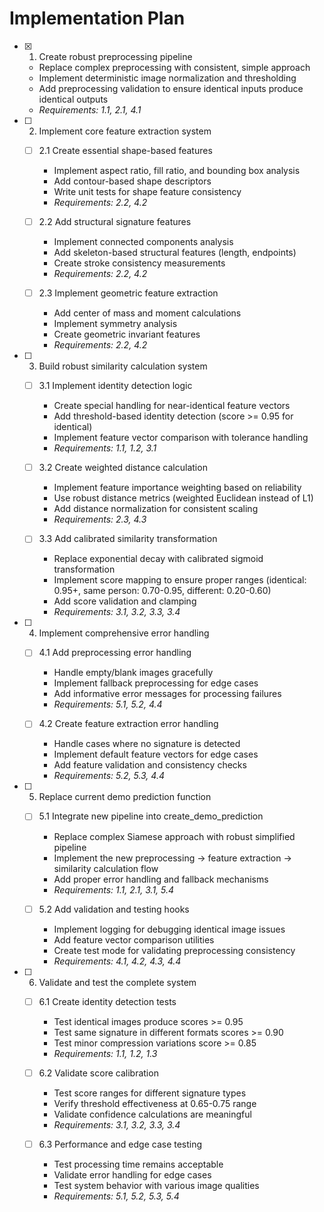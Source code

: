 # Implementation Plan

- [x] 1. Create robust preprocessing pipeline


  - Replace complex preprocessing with consistent, simple approach
  - Implement deterministic image normalization and thresholding
  - Add preprocessing validation to ensure identical inputs produce identical outputs
  - _Requirements: 1.1, 2.1, 4.1_

- [ ] 2. Implement core feature extraction system
  - [ ] 2.1 Create essential shape-based features
    - Implement aspect ratio, fill ratio, and bounding box analysis
    - Add contour-based shape descriptors
    - Write unit tests for shape feature consistency
    - _Requirements: 2.2, 4.2_

  - [ ] 2.2 Add structural signature features
    - Implement connected components analysis
    - Add skeleton-based structural features (length, endpoints)
    - Create stroke consistency measurements
    - _Requirements: 2.2, 4.2_

  - [ ] 2.3 Implement geometric feature extraction
    - Add center of mass and moment calculations
    - Implement symmetry analysis
    - Create geometric invariant features
    - _Requirements: 2.2, 4.2_

- [ ] 3. Build robust similarity calculation system
  - [ ] 3.1 Implement identity detection logic
    - Create special handling for near-identical feature vectors
    - Add threshold-based identity detection (score >= 0.95 for identical)
    - Implement feature vector comparison with tolerance handling
    - _Requirements: 1.1, 1.2, 3.1_

  - [ ] 3.2 Create weighted distance calculation
    - Implement feature importance weighting based on reliability
    - Use robust distance metrics (weighted Euclidean instead of L1)
    - Add distance normalization for consistent scaling
    - _Requirements: 2.3, 4.3_

  - [ ] 3.3 Add calibrated similarity transformation
    - Replace exponential decay with calibrated sigmoid transformation
    - Implement score mapping to ensure proper ranges (identical: 0.95+, same person: 0.70-0.95, different: 0.20-0.60)
    - Add score validation and clamping
    - _Requirements: 3.1, 3.2, 3.3, 3.4_

- [ ] 4. Implement comprehensive error handling
  - [ ] 4.1 Add preprocessing error handling
    - Handle empty/blank images gracefully
    - Implement fallback preprocessing for edge cases
    - Add informative error messages for processing failures
    - _Requirements: 5.1, 5.2, 4.4_

  - [ ] 4.2 Create feature extraction error handling
    - Handle cases where no signature is detected
    - Implement default feature vectors for edge cases
    - Add feature validation and consistency checks
    - _Requirements: 5.2, 5.3, 4.4_

- [ ] 5. Replace current demo prediction function
  - [ ] 5.1 Integrate new pipeline into create_demo_prediction
    - Replace complex Siamese approach with robust simplified pipeline
    - Implement the new preprocessing → feature extraction → similarity calculation flow
    - Add proper error handling and fallback mechanisms
    - _Requirements: 1.1, 2.1, 3.1, 5.4_

  - [ ] 5.2 Add validation and testing hooks
    - Implement logging for debugging identical image issues
    - Add feature vector comparison utilities
    - Create test mode for validating preprocessing consistency
    - _Requirements: 4.1, 4.2, 4.3, 4.4_

- [ ] 6. Validate and test the complete system
  - [ ] 6.1 Create identity detection tests
    - Test identical images produce scores >= 0.95
    - Test same signature in different formats scores >= 0.90
    - Test minor compression variations score >= 0.85
    - _Requirements: 1.1, 1.2, 1.3_

  - [ ] 6.2 Validate score calibration
    - Test score ranges for different signature types
    - Verify threshold effectiveness at 0.65-0.75 range
    - Validate confidence calculations are meaningful
    - _Requirements: 3.1, 3.2, 3.3, 3.4_

  - [ ] 6.3 Performance and edge case testing
    - Test processing time remains acceptable
    - Validate error handling for edge cases
    - Test system behavior with various image qualities
    - _Requirements: 5.1, 5.2, 5.3, 5.4_